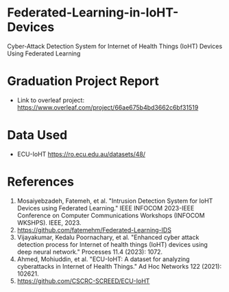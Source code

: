 # Federated-Learning-in-IoHT-Devices
 Cyber-Attack Detection System for Internet of Health Things (IoHT) Devices Using Federated Learning

# Graduation Project Report
 - Link to overleaf project: https://www.overleaf.com/project/66ae675b4bd3662c6bf31519
   
# Data Used
 - ECU-IoHT https://ro.ecu.edu.au/datasets/48/

# References
1.	Mosaiyebzadeh, Fatemeh, et al. "Intrusion Detection System for IoHT Devices using Federated Learning." IEEE INFOCOM 2023-IEEE Conference on Computer Communications Workshops (INFOCOM WKSHPS). IEEE, 2023.
2.	https://github.com/fatemehm/Federated-Learning-IDS
3.	Vijayakumar, Kedalu Poornachary, et al. "Enhanced cyber attack detection process for Internet of health things (IoHT) devices using deep neural network." Processes 11.4 (2023): 1072. 
4.	Ahmed, Mohiuddin, et al. "ECU-IoHT: A dataset for analyzing cyberattacks in Internet of Health Things." Ad Hoc Networks 122 (2021): 102621.
5.	https://github.com/CSCRC-SCREED/ECU-IoHT

